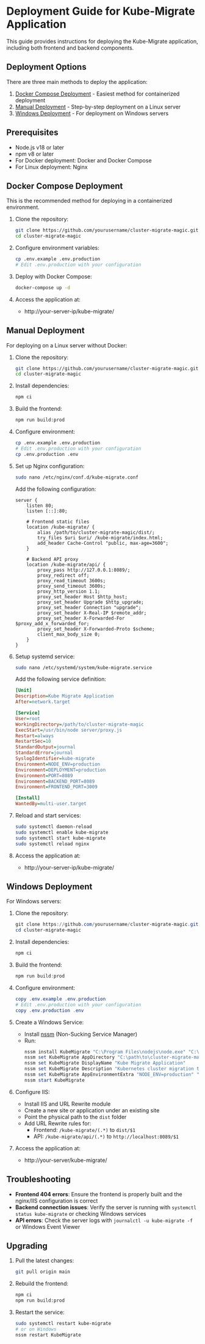 # Deployment Guide for Kube-Migrate Application

This guide provides instructions for deploying the Kube-Migrate application, including both frontend and backend components.

## Deployment Options

There are three main methods to deploy the application:

1. [Docker Compose Deployment](#docker-compose-deployment) - Easiest method for containerized deployment
2. [Manual Deployment](#manual-deployment) - Step-by-step deployment on a Linux server
3. [Windows Deployment](#windows-deployment) - For deployment on Windows servers

## Prerequisites

- Node.js v18 or later
- npm v8 or later
- For Docker deployment: Docker and Docker Compose
- For Linux deployment: Nginx

## Docker Compose Deployment

This is the recommended method for deploying in a containerized environment.

1. Clone the repository:
   ```bash
   git clone https://github.com/yourusername/cluster-migrate-magic.git
   cd cluster-migrate-magic
   ```

2. Configure environment variables:
   ```bash
   cp .env.example .env.production
   # Edit .env.production with your configuration
   ```

3. Deploy with Docker Compose:
   ```bash
   docker-compose up -d
   ```

4. Access the application at:
   - http://your-server-ip/kube-migrate/

## Manual Deployment

For deploying on a Linux server without Docker:

1. Clone the repository:
   ```bash
   git clone https://github.com/yourusername/cluster-migrate-magic.git
   cd cluster-migrate-magic
   ```

2. Install dependencies:
   ```bash
   npm ci
   ```

3. Build the frontend:
   ```bash
   npm run build:prod
   ```

4. Configure environment:
   ```bash
   cp .env.example .env.production
   # Edit .env.production with your configuration
   cp .env.production .env
   ```

5. Set up Nginx configuration:
   ```bash
   sudo nano /etc/nginx/conf.d/kube-migrate.conf
   ```

   Add the following configuration:
   ```nginx
   server {
       listen 80;
       listen [::]:80;
       
       # Frontend static files
       location /kube-migrate/ {
           alias /path/to/cluster-migrate-magic/dist/;
           try_files $uri $uri/ /kube-migrate/index.html;
           add_header Cache-Control "public, max-age=3600";
       }
       
       # Backend API proxy
       location /kube-migrate/api/ {
           proxy_pass http://127.0.0.1:8089/;
           proxy_redirect off;
           proxy_read_timeout 3600s;
           proxy_send_timeout 3600s;
           proxy_http_version 1.1;
           proxy_set_header Host $http_host;
           proxy_set_header Upgrade $http_upgrade;
           proxy_set_header Connection "upgrade";
           proxy_set_header X-Real-IP $remote_addr;
           proxy_set_header X-Forwarded-For $proxy_add_x_forwarded_for;
           proxy_set_header X-Forwarded-Proto $scheme;
           client_max_body_size 0;
       }
   }
   ```

6. Setup systemd service:
   ```bash
   sudo nano /etc/systemd/system/kube-migrate.service
   ```

   Add the following service definition:
   ```ini
   [Unit]
   Description=Kube Migrate Application
   After=network.target

   [Service]
   User=root
   WorkingDirectory=/path/to/cluster-migrate-magic
   ExecStart=/usr/bin/node server/proxy.js
   Restart=always
   RestartSec=10
   StandardOutput=journal
   StandardError=journal
   SyslogIdentifier=kube-migrate
   Environment=NODE_ENV=production
   Environment=DEPLOYMENT=production
   Environment=PORT=8089
   Environment=BACKEND_PORT=8089
   Environment=FRONTEND_PORT=3009

   [Install]
   WantedBy=multi-user.target
   ```

7. Reload and start services:
   ```bash
   sudo systemctl daemon-reload
   sudo systemctl enable kube-migrate
   sudo systemctl start kube-migrate
   sudo systemctl reload nginx
   ```

8. Access the application at:
   - http://your-server-ip/kube-migrate/

## Windows Deployment

For Windows servers:

1. Clone the repository:
   ```powershell
   git clone https://github.com/yourusername/cluster-migrate-magic.git
   cd cluster-migrate-magic
   ```

2. Install dependencies:
   ```powershell
   npm ci
   ```

3. Build the frontend:
   ```powershell
   npm run build:prod
   ```

4. Configure environment:
   ```powershell
   copy .env.example .env.production
   # Edit .env.production with your configuration
   copy .env.production .env
   ```

5. Create a Windows Service:
   - Install [nssm](https://nssm.cc/) (Non-Sucking Service Manager)
   - Run:
     ```powershell
     nssm install KubeMigrate "C:\Program Files\nodejs\node.exe" "C:\path\to\cluster-migrate-magic\server\proxy.js"
     nssm set KubeMigrate AppDirectory "C:\path\to\cluster-migrate-magic"
     nssm set KubeMigrate DisplayName "Kube Migrate Application"
     nssm set KubeMigrate Description "Kubernetes cluster migration tool"
     nssm set KubeMigrate AppEnvironmentExtra "NODE_ENV=production" "DEPLOYMENT=production" "PORT=8089" "BACKEND_PORT=8089" "FRONTEND_PORT=3009"
     nssm start KubeMigrate
     ```

6. Configure IIS:
   - Install IIS and URL Rewrite module
   - Create a new site or application under an existing site
   - Point the physical path to the `dist` folder
   - Add URL Rewrite rules for:
     - Frontend: `/kube-migrate/(.*)` to `dist/$1`
     - API: `/kube-migrate/api/(.*)` to `http://localhost:8089/$1`

7. Access the application at:
   - http://your-server/kube-migrate/

## Troubleshooting

- **Frontend 404 errors**: Ensure the frontend is properly built and the nginx/IIS configuration is correct
- **Backend connection issues**: Verify the server is running with `systemctl status kube-migrate` or checking Windows services
- **API errors**: Check the server logs with `journalctl -u kube-migrate -f` or Windows Event Viewer

## Upgrading

1. Pull the latest changes:
   ```bash
   git pull origin main
   ```

2. Rebuild the frontend:
   ```bash
   npm ci
   npm run build:prod
   ```

3. Restart the service:
   ```bash
   sudo systemctl restart kube-migrate
   # or on Windows
   nssm restart KubeMigrate
   ``` 